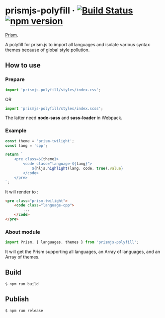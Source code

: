 # prismjs-polyfill &middot; [![Build Status][link1]][link2] [![npm version][link3]][link4]

[Prism][prismjs].

A polyfill for prism.js to import all languages and isolate various syntax themes because of global style pollution.

## How to use

### Prepare

```jsx
import 'prismjs-polyfill/styles/index.css';
```
OR
```jsx
import 'prismjs-polyfill/styles/index.scss';
```
The latter need **node-sass** and **sass-loader** in Webpack.

### Example

```jsx
const theme = 'prism-twilight';
const lang = 'cpp';

return `
    <pre class=${theme}>
        <code class="language-${lang}">
            ${hljs.highlight(lang, code, true).value}
        </code>
    </pre>
`;
```
It will render to :
```html
<pre class="prism-twilight">
    <code class="language-cpp">
        ...
    </code>
</pre>
```

### About module

```jsx
import Prism, { languages, themes } from 'prismjs-polyfill';
```
It will get the Prism supporting all languages, an Array of languages, and an Array of themes.

## Build

```shell
$ npm run build 
```

## Publish

```shell
$ npm run release
```

[link1]:   https://travis-ci.org/ChouUn/prismjs-polyfill.svg?branch=master
[link2]:   https://travis-ci.org/ChouUn/prismjs-polyfill
[link3]:   https://img.shields.io/npm/v/prismjs-polyfill.svg?style=flat
[link4]:   https://www.npmjs.com/package/prismjs-polyfill
[prismjs]: http://prismjs.com/